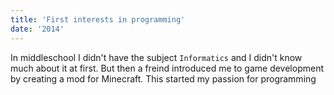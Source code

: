 ```yaml
---
title: 'First interests in programming'
date: '2014'
---
```


In middleschool I didn't have the subject `Informatics` and I didn't know much about it at first.
But then a freind introduced me to game development by creating a mod for Minecraft.
This started my passion for programming